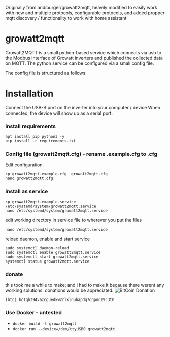 Originally from andiburger/growatt2mqtt, heavily modified to easily work with new and multiple protocols, configurable protocols, and added propper mqtt discovery / functionality to work with home assistant

# growatt2mqtt

Growatt2MQTT is a small python-based service which connects via usb to the Modbus interface of Growatt inverters and published the collected data on MQTT.
The python service can be configured via a small config file.

The config file is structured as follows:

# Installation
Connect the USB-B port on the inverter into your computer / device
When connected, the device will show up as a serial port. 

### install requirements
```
apt install pip python3 -y
pip install -r requirements.txt
```

### Config file (growatt2mqtt.cfg) - rename .example.cfg to .cfg
Edit configuration.
```
cp growatt2mqtt.example.cfg  growatt2mqtt.cfg
nano growatt2mqtt.cfg
```

### install as service
```
cp growatt2mqtt.example.service  /etc/systemd/system/growatt2mqtt.service
nano /etc/systemd/system/growatt2mqtt.service
```
edit working directory in service file to wherever you put the files
```
nano /etc/systemd/system/growatt2mqtt.service
```
reload daemon, enable and start service
```
sudo systemctl daemon-reload
sudo systemctl enable growatt2mqtt.service
sudo systemctl start growatt2mqtt.service
systemctl status growatt2mqtt.service
```

### donate
this took me a while to make; and i had to make it because there werent any working solutions. 
donations would be appreciated.
![BitCoin Donation](https://github.com/HotNoob/growatt2mqtt-hotnoob/blob/main/donate_to_hotnoob.png?raw=true)

```(btc) bc1qh394vazcguedkw2rlklnuhapdq7qgpnnz9c3t0```

### Use Docker - untested
- ```docker build -t growatt2mqtt ```
- ```docker run --device=/dev/ttyUSB0 growatt2mqtt```
